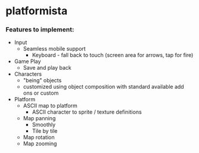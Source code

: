 platformista
============

### Features to implement:

* Input
    * Seamless mobile support
        * Keyboard - fall back to touch (screen area for arrows, tap for fire)
* Game Play
    * Save and play back
* Characters
    * "being" objects
    * customized using object composition with standard available add ons or custom
* Platform
    * ASCII map to platform
        * ASCII character to sprite / texture definitions
    * Map panning
        * Smoothly
        * Tile by tile
    * Map rotation
    * Map zooming
